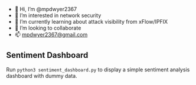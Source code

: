 - 👋 Hi, I’m @mpdwyer2367
- 👀 I’m interested in network security
- 🌱 I’m currently learning about attack visibility from xFlow/IPFIX
- 💞️ I’m looking to collaborate
- 📫 mpdwyer2367@gmail.com

<!---
mpdwyer2367/mpdwyer2367 is a ✨ special ✨ repository because its `README.md` (this file) appears on your GitHub profile.
You can click the Preview link to take a look at your changes.
--->

## Sentiment Dashboard
Run `python3 sentiment_dashboard.py` to display a simple sentiment analysis dashboard with dummy data.
